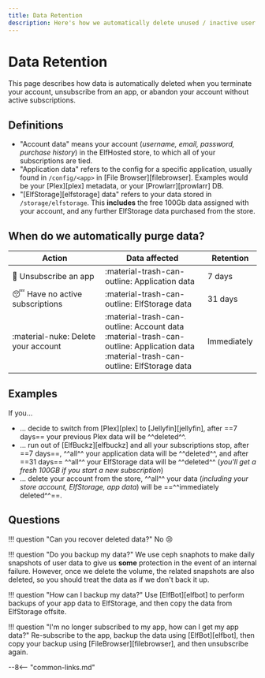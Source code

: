 ```yaml
---
title: Data Retention
description: Here's how we automatically delete unused / inactive user data
---
```


# Data Retention

This page describes how data is automatically deleted when you terminate your account, unsubscribe from an app, or abandon your account without active subscriptions.

## Definitions

* "Account data" means your account (*username, email, password, purchase history*) in the ElfHosted store, to which all of your subscriptions are tied.
* "Application data" refers to the config for a specific application, usually found in `/config/<app>` in [File Browser][filebrowser]. Examples would be your [Plex][plex] metadata, or your [Prowlarr][prowlarr] DB.
* "[ElfStorage][elfstorage] data" refers to your data stored in `/storage/elfstorage`. This **includes** the free 100Gb data assigned with your account, and any further ElfStorage data purchased from the store.

## When do we automatically purge data?

Action | Data affected | Retention
---------|----------|---------
 :no_entry_sign: Unsubscribe an app | :material-trash-can-outline: Application data | 7 days
 :sleeping: Have no active subscriptions | :material-trash-can-outline: ElfStorage data | 31 days
 :material-nuke: Delete your account | :material-trash-can-outline: Account data<br/>:material-trash-can-outline: Application data<br/>:material-trash-can-outline: ElfStorage data | Immediately

## Examples

If you...

* ... decide to switch from [Plex][plex] to [Jellyfin][jellyfin], after ==7 days== your previous Plex data will be ^^deleted^^.
* ... run out of [ElfBuckz][elfbuckz] and all your subscriptions stop, after ==7 days==, ^^all^^ your application data will be ^^deleted^^, and after ==31 days== ^^all^^ your ElfStorage data will be ^^deleted^^ (*you'll get a fresh 100GB if you start a new subscription*)
* ... delete your account from the store, ^^all^^ your data (*including your store account, ElfStorage, app data*) will be ==^^immediately deleted^^==.

## Questions

!!! question "Can you recover deleted data?"
    No :cry:

!!! question "Do you backup my data?"
    We use ceph snaphots to make daily snapshots of user data to give us **some** protection in the event of an internal failure. However, once we delete the volume, the related snapshots are also deleted, so you should treat the data as if we don't back it up.

!!! question "How can I backup my data?"
    Use [ElfBot][elfbot] to perform backups of your app data to ElfStorage, and then copy the data from ElfStorage offsite.

!!! question "I'm no longer subscribed to my app, how can I get my app data?"
    Re-subscribe to the app, backup the data using [ElfBot][elfbot], then copy your backup using [FileBrowser][filebrowser], and then unsubscribe again.

--8<-- "common-links.md"